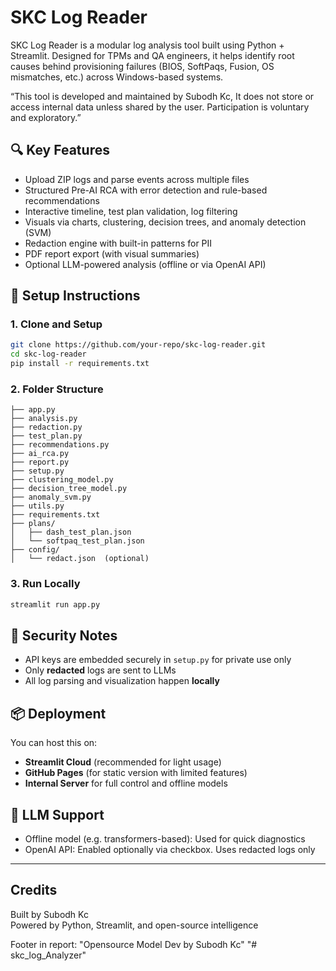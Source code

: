 # SKC Log Reader

SKC Log Reader is a modular log analysis tool built using Python + Streamlit. Designed for TPMs and QA engineers, it helps identify root causes behind provisioning failures (BIOS, SoftPaqs, Fusion, OS mismatches, etc.) across Windows-based systems.

“This tool is developed and maintained by Subodh Kc, It does not store or access internal data unless shared by the user. Participation is voluntary and exploratory.”

## 🔍 Key Features
- Upload ZIP logs and parse events across multiple files
- Structured Pre-AI RCA with error detection and rule-based recommendations
- Interactive timeline, test plan validation, log filtering
- Visuals via charts, clustering, decision trees, and anomaly detection (SVM)
- Redaction engine with built-in patterns for PII
- PDF report export (with visual summaries)
- Optional LLM-powered analysis (offline or via OpenAI API)

## 🧰 Setup Instructions

### 1. Clone and Setup
```bash
git clone https://github.com/your-repo/skc-log-reader.git
cd skc-log-reader
pip install -r requirements.txt
```

### 2. Folder Structure
```
├── app.py
├── analysis.py
├── redaction.py
├── test_plan.py
├── recommendations.py
├── ai_rca.py
├── report.py
├── setup.py
├── clustering_model.py
├── decision_tree_model.py
├── anomaly_svm.py
├── utils.py
├── requirements.txt
├── plans/
│   ├── dash_test_plan.json
│   └── softpaq_test_plan.json
├── config/
│   └── redact.json  (optional)
```

### 3. Run Locally
```bash
streamlit run app.py
```

## 🔐 Security Notes
- API keys are embedded securely in `setup.py` for private use only
- Only **redacted** logs are sent to LLMs
- All log parsing and visualization happen **locally**

## 📦 Deployment
You can host this on:
- **Streamlit Cloud** (recommended for light usage)
- **GitHub Pages** (for static version with limited features)
- **Internal Server** for full control and offline models

## 🧠 LLM Support
- Offline model (e.g. transformers-based): Used for quick diagnostics
- OpenAI API: Enabled optionally via checkbox. Uses redacted logs only

---




## Credits

Built by Subodh Kc  
Powered by Python, Streamlit, and open-source intelligence

Footer in report: "Opensource Model Dev by Subodh Kc"
"# skc_log_Analyzer" 
